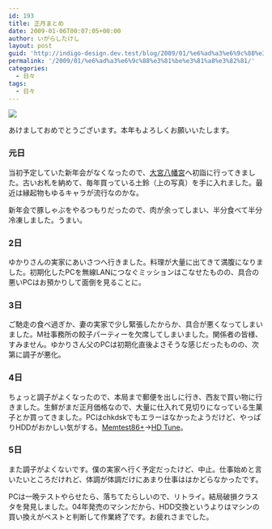 ```yaml
---
id: 193
title: 正月まとめ
date: 2009-01-06T00:07:05+00:00
author: いがらしたけし
layout: post
guid: 'http://indigo-design.dev.test/blog/2009/01/%e6%ad%a3%e6%9c%88%e3%81%be%e3%81%a8%e3%82%81/'
permalink: '/2009/01/%e6%ad%a3%e6%9c%88%e3%81%be%e3%81%a8%e3%82%81/'
categories:
  - 日々
tags:
  - 日々
---
```

<p><a href="http://www.zorg.com/pub/photod?pid=ikjkjnomjntu"><img src="http://st01.zorg.com/pict/200901/05/10123116349500021333_geyosdt3sm.jpg" border="0" /></a></p><p>あけましておめでとうございます。本年もよろしくお願いいたします。</p><h3>元日</h3><p>当初予定していた新年会がなくなったので、<a href="http://maps.google.co.jp/maps?q=%E5%A4%A7%E5%AE%AE%E5%85%AB%E5%B9%A1%E5%AE%AE+%E6%9D%89%E4%B8%A6%E5%8C%BA&amp;ie=UTF8&amp;ll=35.718364,139.66198&amp;spn=0.015749,0.11055&amp;z=13&amp;iwloc=A">大宮八幡宮</a>へ初詣に行ってきました。古いお札を納めて、毎年買っている土鈴（上の写真）を手に入れました。最近は縁起物もゆるキャラが流行なのかな。</p><p>新年会で豚しゃぶをやるつもりだったので、肉が余ってしまい、半分食べて半分冷凍しました。うまい。</p><h3>2日</h3><p>ゆかりさんの実家にあいさつへ行きました。料理が大量に出てきて満腹になりました。初期化したPCを無線LANにつなぐミッションはこなせたものの、具合の悪いPCはお預かりして面倒を見ることに。</p><h3>3日</h3><p>ご馳走の食べ過ぎか、妻の実家で少し緊張したからか、具合が悪くなってしまいました。M社事務所の餃子パーティーを欠席してしまいました。関係者の皆様、すみません。ゆかりさん父のPCは初期化直後よさそうな感じだったものの、次第に調子が悪化。</p><h3>4日</h3><p>ちょっと調子がよくなったので、本局まで郵便を出しに行き、西友で買い物に行きました。生鮮がまだ正月価格なので、大量に仕入れて見切りになっている生菓子とか買ってきました。PCはchkdskでもエラーはなかったようだけど、やっぱりHDDがおかしい気がする。<a href="http://www.memtest.org/">Memtest86+</a>→<a href="http://www.hdtune.com/">HD Tune</a>。</p><h3>5日</h3><p>また調子がよくないです。僕の実家へ行く予定だったけど、中止。仕事始めと言いたいところだけれど、体調が体調だけにあまり仕事ははかどらなかったです。</p><p>PCは一晩テストやらせたら、落ちてたらしいので、リトライ。結局破損クラスタを発見しました。04年発売のマシンだから、HDD交換というよりはマシンの買い換えがベストと判断して作業終了です。お疲れさまでした。</p>
